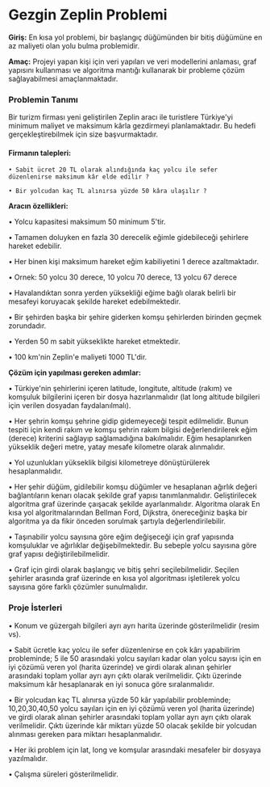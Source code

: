 # Gezgin Zeplin Problemi

**Giriş:**  En kısa yol problemi, bir başlangıç düğümünden bir bitiş düğümüne en az maliyeti olan yolu bulma problemidir.

**Amaç:**   Projeyi yapan kişi için veri yapıları ve veri modellerini anlaması, graf yapısını kullanması ve algoritma mantığı kullanarak bir probleme çözüm sağlayabilmesi amaçlanmaktadır.

### Problemin Tanımı

Bir turizm firması yeni geliştirilen Zeplin aracı ile turistlere Türkiye'yi minimum maliyet ve maksimum kârla gezdirmeyi planlamaktadır. Bu hedefi gerçekleştirebilmek için size başvurmaktadır.

#### Firmanın talepleri:

    • Sabit ücret 20 TL olarak alındığında kaç yolcu ile sefer düzenlenirse maksimum kâr elde edilir ?

    • Bir yolcudan kaç TL alınırsa yüzde 50 kâra ulaşılır ?

**Aracın özellikleri:**

• Yolcu kapasitesi maksimum 50 minimum 5'tir.

• Tamamen doluyken en fazla 30 derecelik eğimle gidebileceği şehirlere hareket edebilir.

• Her binen kişi maksimum hareket eğim kabiliyetini 1 derece azaltmaktadır.

• Ornek: 50 yolcu 30 derece, 10 yolcu 70 derece, 13 yolcu 67 derece

• Havalandıktan sonra yerden yüksekliği eğime bağlı olarak belirli bir mesafeyi koruyacak şekilde hareket edebilmektedir.

• Bir şehirden başka bir şehire giderken komşu şehirlerden birinden geçmek zorundadır.

• Yerden 50 m sabit yükseklikte hareket etmektedir.

• 100 km'nin Zeplin'e maliyeti 1000 TL'dir.

**Çözüm için yapılması gereken adımlar:**

• Türkiye'nin şehirlerini içeren latitude, longitute, altitude (rakım) ve komşuluk bilgilerini içeren bir dosya hazırlanmalıdır (lat long altitude bilgileri için verilen dosyadan faydalanılmalı).

• Her şehrin komşu şehrine gidip gidemeyeceği tespit edilmelidir. Bunun tespiti için kendi rakım ve komşu şehrin rakım bilgisi değerlendirilerek eğim (derece) kriterini sağlayıp sağlamadığına bakılmalıdır. Eğim hesaplanırken yükseklik değeri metre, yatay mesafe kilometre olarak alınmalıdır.

• Yol uzunlukları yükseklik bilgisi kilometreye dönüştürülerek hesaplanmalıdır.

• Her şehir düğüm, gidilebilir komşu düğümler ve hesaplanan ağırlık değeri bağlantıların kenarı olacak şekilde graf yapısı tanımlanmalıdır. Geliştirilecek algoritma graf üzerinde çaışacak şekilde ayarlanmalıdır. Algoritma olarak En kısa yol algoritmalarından Bellman Ford, Dijkstra, önereceğiniz başka bir algoritma ya da fikir önceden sorulmak şartıyla değerlendirilebilir.

• Taşınabilir yolcu sayısına göre eğim değişeceği için graf yapısında komşuluklar ve ağırlıklar değişebilmektedir. Bu sebeple yolcu sayısına göre graf yapısı değiştirilebilmelidir.

• Graf için girdi olarak başlangıç ve bitiş şehri seçilebilmelidir. Seçilen şehirler arasında graf üzerinde en kısa yol algoritması işletilerek yolcu sayısına göre farklı çözümler sunulmalıdır.

### Proje İsterleri

• Konum ve güzergah bilgileri ayrı ayrı harita üzerinde gösterilmelidir (resim vs).

• Sabit ücretle kaç yolcu ile sefer düzenlenirse en çok kârı yapabilirim probleminde; 5 ile 50 arasındaki yolcu sayıları kadar olan yolcu sayısı için en iyi çözümü veren yol (harita üzerinde) ve girdi olarak alınan şehirler arasındaki toplam yollar ayrı ayrı çıktı
olarak verilmelidir. Çıktı üzerinde maksimum kâr hesaplanarak en iyi sonuca göre sıralanmalıdır.

• Bir yolcudan kaç TL alınırsa yüzde 50 kâr yapılabilir probleminde; 10,20,30,40,50 yolcu sayıları için en iyi çözümü veren yol (harita üzerinde) ve girdi olarak alınan şehirler arasındaki toplam yollar ayrı ayrı çıktı olarak verilmelidir. Çıktı üzerinde kâr miktarı yüzde 50 olacak şekilde bir yolcudan alınması gereken para miktarı hesaplanmalıdır.

• Her iki problem için lat, long ve komşular arasındaki mesafeler bir dosyaya yazılmalıdır.

• Çalışma süreleri gösterilmelidir.
